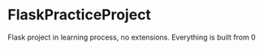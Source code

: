 # FlaskPracticeProject
Flask project in learning process, no extensions. Everything is built from 0
